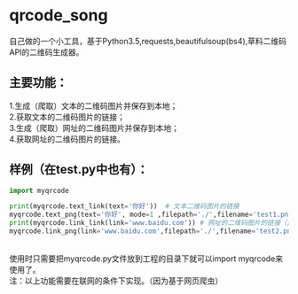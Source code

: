 # qrcode_song
自己做的一个小工具，基于Python3.5,requests,beautifulsoup(bs4),草料二维码API的二维码生成器。<br>

## 主要功能：
1.生成（爬取）文本的二维码图片并保存到本地；<br>
2.获取文本的二维码图片的链接；<br>
3.生成（爬取）网址的二维码图片并保存到本地；<br>
4.获取网址的二维码图片的链接。<br>

## 样例（在test.py中也有）：<br>
```Python
import myqrcode

print(myqrcode.text_link(text='你好'))  # 文本二维码图片的链接
myqrcode.text_png(text='你好', mode=1 ,filepath='./',filename='test1.png')  # 二维码图片保存到本地，mode调整美化模式
print(myqrcode.link_link(link='www.baidu.com')) # 网址的二维码图片的链接（这里不要加http://或者https://）
myqrcode.link_png(link='www.baidu.com',filepath='./',filename='test2.png') # 实际上函数还会返回图片的二进制存储

```

<br>
使用时只需要把myqrcode.py文件放到工程的目录下就可以import myqrcode来使用了。
<br>
注：以上功能需要在联网的条件下实现。（因为基于网页爬虫）

